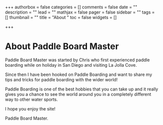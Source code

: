 +++
authorbox = false
categories = []
comments = false
date = ""
description = ""
lead = ""
mathjax = false
pager = false
sidebar = ""
tags = []
thumbnail = ""
title = "About "
toc = false
widgets = []

+++
# About Paddle Board Master

Paddle Board Master was started by Chris who first experienced paddle boarding while on holiday in San Diego and visiting La Jolla Cove.

Since then I have been hooked on Paddle Boarding and want to share my tips and tricks for paddle boarding with the wider world!

Paddle Boarding is one of the best hobbies that you can take up and it really gives you a chance to see the world around you in a completely different way to other water sports.

I hope you enjoy the site!

Paddle Board Master.